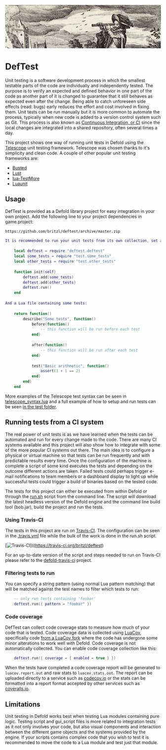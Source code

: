 ![](logo.jpg)

# DefTest
Unit testing is a software development process in which the smallest testable parts of the code are individually and independently tested. The purpose is to verify an expected and defined behavior in one part of the code as another part of it is changed to guarantee that it still behaves as expected even after the change. Being able to catch unforeseen side effects (read: bugs) early reduces the effort and cost involved in fixing them. Unit tests can be run manually but it is more common to automate the process, typically when new code is added to a version control system such as Git. This process is also known as [Continuous Integration, or CI](https://www.wikiwand.com/en/Continuous_integration) since the local changes are integrated into a shared repository, often several times a day.

This project shows one way of running unit tests in Defold using the [Telescope](https://github.com/norman/telescope) unit testing framework. Telescope was chosen thanks to it's simplicity and clean code. A couple of other popular unit testing frameworks are:

* [Busted](http://olivinelabs.com/busted/)
* [Lust](https://github.com/bjornbytes/lust)
* [lua-TestMore](https://github.com/fperrad/lua-TestMore)
* [Luaunit](https://github.com/bluebird75/luaunit)

## Usage
DefTest is provided as a Defold library project for easy integration in your own project. Add the following line to your project dependencies in game.project:

	https://github.com/britzl/deftest/archive/master.zip

```Lua
It is recommended to run your unit tests from its own collection, set as the bootstrap collection in game.project. Add a game object and a script to the collection and use the script to set up your tests. An example:

	local deftest = require "deftest.deftest"
	local some_tests = require "test.some_tests"
	local other_tests = require "test.other_tests"

	function init(self)
		deftest.add(some_tests)
		deftest.add(other_tests)
		deftest.run()
	end

And a Lua file containing some tests:

	return function()
		describe("Some tests", function()
			before(function()
				-- this function will be run before each test
			end)

			after(function()
				-- this function will be run after each test
			end)

			test("Basic arithmetic", function()
				assert(1 + 1 == 2)
			end)
		end)
	end
```

More examples of the Telescope test syntax can be seen in [telescope_syntax.lua](https://github.com/britzl/deftest/blob/master/test/telescope_syntax.lua) and a full example of how to setup and run tests can be seen [in the test folder](https://github.com/britzl/deftest/tree/master/test).

## Running tests from a CI system
The real power of unit tests is as we have learned when the tests can be automated and run for every change made to the code. There are many CI systems available and this project will also show how to integrate with some of the more popular CI systems out there. The main idea is to configure a physical or virtual machine so that tests can be run frequently and with predictable results every time. Once the configuration of the machine is complete a script of some kind executes the tests and depending on the outcome different actions are taken. Failed tests could perhaps trigger e-mail notifications to team members or a dashboard display to light up while successful tests could trigger a build of binaries based on the tested code.

The tests for this project can either be executed from within Defold or through the [run.sh](https://github.com/britzl/deftest/blob/master/.test/run.sh) script from the command line. The script will download the latest headless version of the Defold engine and the command line build tool (bob.jar), build the project and run the tests.

### Using Travis-CI
The tests in this project are run on [Travis-CI](https://travis-ci.org/britzl/deftest). The configuration can be seen in the [.travis.yml](https://github.com/britzl/deftest/blob/master/.travis.yml) file while the bulk of the work is done in the run.sh script.

[![Travis-CI](https://travis-ci.org/britzl/deftest.svg?branch=master)]((https://travis-ci.org/britzl/deftest)

For an up-to-date version of the script and steps needed to run on Travis-CI please refer to the [defold-travis-ci](https://github.com/britzl/defold-travis-ci) project.

### Filtering tests to run
You can specify a string pattern (using normal Lua pattern matching) that will be matched against the test names to filter which tests to run:

```Lua
	-- only run tests containing 'foobar'
	deftest.run({ pattern = "foobar" })
```

### Code coverage
DefTest can collect code coverage stats to measure how much of your code that is tested. Code coverage data is collected using [LuaCov](https://github.com/keplerproject/luacov), specifically code [from a LuaCov fork](https://github.com/britzl/luacov) where the code has undergone some minor alterations to work well with Defold. Code coverage is not automatically collected. You can enable code coverage collection like this:

```Lua
    deftest.run({ coverage = { enabled = true } })
```

When the tests have completed a code coverage report will be generated to `luacov.report.out` and raw stats to `luacov.stats.out`. The report can be uploaded directly to a service such as [codecov.io](https://codecov.io) or the stats can be formatted into a report format accepted by other services such as [coveralls.io](http://coveralls.io/).

## Limitations
Unit testing in Defold works best when testing Lua modules containing pure logic. Testing script and gui_script files is more related to integration tests as it not only involves your code, but also visual components and interaction between the different game objects and the systems provided by the engine. If your scripts contains complex code that you wish to test it is recommended to move the code to a Lua module and test just that module.
